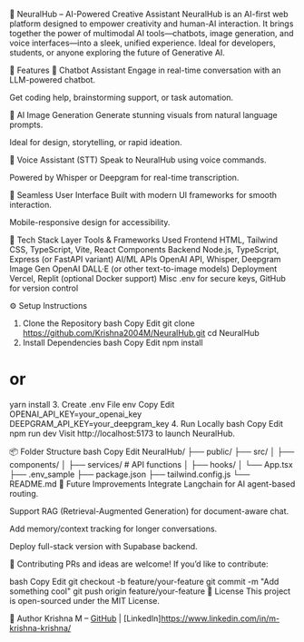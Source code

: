 🧠 NeuralHub – AI-Powered Creative Assistant
NeuralHub is an AI-first web platform designed to empower creativity and human-AI interaction. It brings together the power of multimodal AI tools—chatbots, image generation, and voice interfaces—into a sleek, unified experience. Ideal for developers, students, or anyone exploring the future of Generative AI.

🚀 Features
🔹 Chatbot Assistant
Engage in real-time conversation with an LLM-powered chatbot.

Get coding help, brainstorming support, or task automation.

🔹 AI Image Generation
Generate stunning visuals from natural language prompts.

Ideal for design, storytelling, or rapid ideation.

🔹 Voice Assistant (STT)
Speak to NeuralHub using voice commands.

Powered by Whisper or Deepgram for real-time transcription.

🔹 Seamless User Interface
Built with modern UI frameworks for smooth interaction.

Mobile-responsive design for accessibility.

🧰 Tech Stack
Layer	Tools & Frameworks Used
Frontend	HTML, Tailwind CSS, TypeScript, Vite, React Components
Backend	Node.js, TypeScript, Express (or FastAPI variant)
AI/ML APIs	OpenAI API, Whisper, Deepgram
Image Gen	OpenAI DALL·E (or other text-to-image models)
Deployment	Vercel, Replit (optional Docker support)
Misc	.env for secure keys, GitHub for version control

⚙️ Setup Instructions
1. Clone the Repository
bash
Copy
Edit
git clone https://github.com/Krishna2004M/NeuralHub.git
cd NeuralHub
2. Install Dependencies
bash
Copy
Edit
npm install
# or
yarn install
3. Create .env File
env
Copy
Edit
OPENAI_API_KEY=your_openai_key
DEEPGRAM_API_KEY=your_deepgram_key
4. Run Locally
bash
Copy
Edit
npm run dev
Visit http://localhost:5173 to launch NeuralHub.

📦 Folder Structure
bash
Copy
Edit
NeuralHub/
├── public/
├── src/
│   ├── components/
│   ├── services/        # API functions
│   ├── hooks/
│   └── App.tsx
├── .env_sample
├── package.json
├── tailwind.config.js
└── README.md
🧪 Future Improvements
Integrate Langchain for AI agent-based routing.

Support RAG (Retrieval-Augmented Generation) for document-aware chat.

Add memory/context tracking for longer conversations.

Deploy full-stack version with Supabase backend.

🤝 Contributing
PRs and ideas are welcome! If you’d like to contribute:

bash
Copy
Edit
git checkout -b feature/your-feature
git commit -m "Add something cool"
git push origin feature/your-feature
📄 License
This project is open-sourced under the MIT License.

👤 Author
Krishna M – [GitHub](https://github.com/Krishna2004M) | [LinkedIn]https://www.linkedin.com/in/m-krishna-krishna/     
